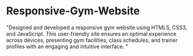 # Responsive-Gym-Website
"Designed and developed a responsive gym website using HTML5, CSS3, and JavaScript.                          This user-friendly site ensures an optimal experience across devices, presenting gym                          facilities, class schedules, and trainer profiles with an engaging and intuitive interface.  "
